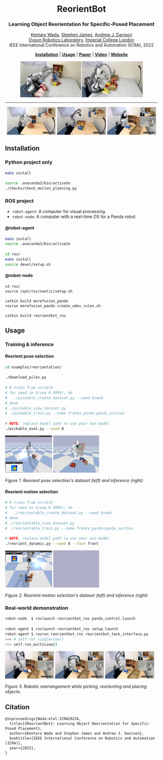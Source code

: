 <h1 align="center">ReorientBot</h1>
<h3 align="center">Learning Object Reorientation for Specific-Posed Placement</h3>

<p align="center">
  <a href="https://wkentaro.com">Kentaro Wada</a>,
  <a href="https://stepjam.github.io">Stephen James</a>,
  <a href="https://www.doc.ic.ac.uk/~ajd/">Andrew J. Davison</a>
  <br/>
  <a href="https://www.imperial.ac.uk/dyson-robotics-lab/">Dyson Robotics Laboratory</a>,
  <a href="https://www.imperial.ac.uk/">Imperial College London</a>
  <br/>
  IEEE International Conference on Robotics and Automation (ICRA), 2022
</p>

<p align="center">
  <a href="#installation"><b>Installation</b></a> |
  <a href="#usage"><b>Usage</b></a> |
  <a href="https://arxiv.org/abs/TODO"><b>Paper</b></a> |
  <a href="https://youtu.be/ahWN84sWWJU"><b>Video</b></a> |
  <a href="https://reorientbot.wkentaro.com"><b>Website</b></a>
</p>

<div align="center">
  <img src="docs/assets/img/teaser_horizontal.jpg" width="80%">
</div>

---

<div align="center">
  <img src="docs/assets/img/shelf_storing.gif" width="32%">
  <img src="docs/assets/img/box_packing.gif" width="32%">
  <img src="docs/assets/img/multiview.gif" width="32%">
</div>

## Installation

### Python project only

```bash
make install

source .anaconda3/bin/activate
./checks/check_motion_planning.py
```

### ROS project

- `robot-agent`: A computer for visual processing.
- `robot-node`: A computer with a real-time OS for a Panda robot.

#### @robot-agent

```bash
make install
source .anaconda3/bin/activate

cd ros/
make install
source devel/setup.sh
```

#### @robot-node

```
cd ros/
source /opt/ros/noetic/setup.sh

catkin build morefusion_panda
rosrun morefusion_panda create_udev_rules.sh

catkin build reorientbot_ros
```

## Usage

### Training & inference

#### Reorient pose selection

```bash
cd examples/reorientation/

./download_piles.py

# # train from scratch
# for seed in $(seq 0 4999); do
#   ./pickable_create_dataset.py --seed $seed
# done
# ./pickable_view_dataset.py
# ./pickable_train.py --name franka_panda-panda_suction

# NOTE: replace model path to use your own model
./pickable_eval.py --seed 0
```

<div>
  <img src="docs/assets/img/pickable_view_dataset.jpg" width="30.8%"/>
  <img src="docs/assets/img/pickable_eval.gif" width="30%"/>
  <p><i>Figure 1. Reorient pose selection's dataset (left) and inference (right)</i></p>
</div>

#### Reorient motion selection

```bash
# # train from scratch
# for seed in $(seq 0 4999); do
#   ./reorientable_create_dataset.py --seed $seed
# done
# ./reorientable_view_dataset.py
# ./reorientable_train.py --name franka_panda-panda_suction

# NOTE: replace model path to use your own model
./reorient_dynamic.py --seed 0 --face front
```

<div>
  <img src="docs/assets/img/reorientable_view_dataset.jpg" width="30.7%"/>
  <img src="docs/assets/img/reorient_dynamic.gif" width="30%"/>
  <p><i>Figure 2. Reorient motion selection's dataset (left) and inference (right)</i></p>
</div>

### Real-world demonstration

```bash
robot-node  $ roslaunch reorientbot_ros panda_control.launch

robot-agent $ roslaunch reorientbot_ros setup.launch
robot-agent $ rosrun reorientbot_ros reorientbot_task_interface.py
>>> # self.run_singleview()
>>> self.run_multiview()
```

<div>
  <img src="docs/assets/img/multiview_01.gif" width="32%"/>
  <img src="docs/assets/img/multiview_02.gif" width="32%"/>
  <img src="docs/assets/img/multiview_03.gif" width="32%"/>
  <p><i>Figure 3. Robotic rearrangement while picking, reorienting and placing objects.</i></p>
</div>

## Citation

```
@inproceedings{Wada:etal:ICRA2022b,
  title={{ReorientBot}: Learning Object Reorientation for Specific-Posed Placement},
  author={Kentaro Wada and Stephen James and Andrew J. Davison},
  booktitle={IEEE International Conference on Robotics and Automation (ICRA)},
  year={2022},
}
```
